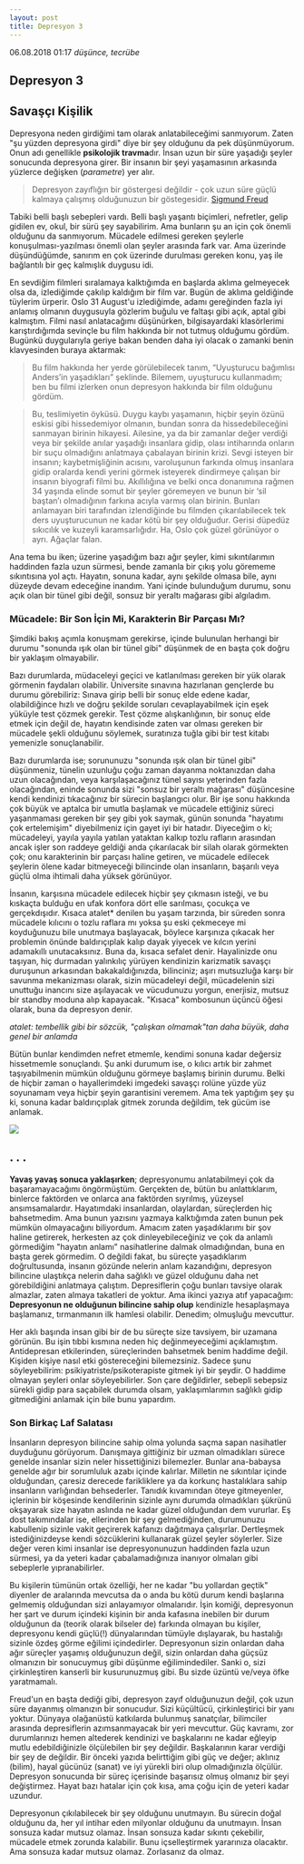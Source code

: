 ```yaml
---
layout: post
title: Depresyon 3
---
```


06.08.2018 01:17 *düşünce, tecrübe*

## Depresyon 3 
## Savaşçı Kişilik 

Depresyona neden girdiğimi tam olarak anlatabileceğimi sanmıyorum. Zaten "şu yüzden depresyona girdi" diye bir şey olduğunu da pek düşünmüyorum. Onun adı genellikle **psikolojik travma**dır. İnsan uzun bir süre yaşadığı şeyler sonucunda depresyona girer. Bir insanın bir şeyi yaşamasının arkasında yüzlerce değişken (*parametre*) yer alır. 

> Depresyon zayıflığın bir göstergesi değildir - çok uzun süre güçlü kalmaya çalışmış olduğunuzun bir göstegesidir. 
> [Sigmund Freud](http://statusmind.com/images/2015/01/Smart-Quotes-54524-statusmind.com.jpg)

Tabiki belli başlı sebepleri vardı. Belli başlı yaşantı biçimleri, nefretler, gelip gidilen ev, okul, bir sürü şey sayabilirim. Ama bunların şu an için çok önemli olduğunu da sanmıyorum. Mücadele edilmesi gereken şeylerle konuşulması-yazılması önemli olan şeyler arasında fark var. Ama üzerinde düşündüğümde, sanırım en çok üzerinde durulması gereken konu, yaş ile bağlantılı bir geç kalmışlık duygusu idi. 

En sevdiğim filmleri sıralamaya kalktığımda en başlarda aklıma gelmeyecek olsa da, izlediğimde çakılıp kaldığım bir film var. Bugün de aklıma geldiğinde tüylerim ürperir. Oslo 31 August'u izlediğimde, adamı gereğinden fazla iyi anlamış olmanın duygusuyla gözlerim buğulu ve faltaşı gibi açık, aptal gibi kalmıştım. Filmi nasıl anlatacağımı düşünürken, bilgisayardaki klasörlerimi karıştırdığımda sevinçle bu film hakkında bir not tutmuş olduğumu gördüm. Bugünkü duygularıyla geriye bakan benden daha iyi olacak o zamanki benin klavyesinden buraya aktarmak: 

>Bu film hakkında her yerde görülebilecek tanım, “Uyuşturucu bağımlısı Anders’in yaşadıkları” şeklinde. Bilemem, uyuşturucu kullanmadım; ben bu filmi izlerken onun depresyon hakkında bir film olduğunu gördüm. 

>Bu, teslimiyetin öyküsü. Duygu kaybı yaşamanın, hiçbir şeyin özünü eskisi gibi hissedemiyor olmanın, bundan sonra da hissedebileceğini sanmayan birinin hikayesi. Ailesine, ya da bir zamanlar değer verdiği veya bir şekilde anılar yaşadığı insanlara gidip, olası intiharında onların bir suçu olmadığını anlatmaya çabalayan birinin krizi. Sevgi isteyen bir insanın; kaybetmişliğinin acısını, varoluşunun farkında olmuş insanlara gidip oralarda kendi yerini görmek isteyerek dindirmeye çalışan bir insanın biyografi filmi bu. Akıllılığına ve belki onca donanımına rağmen 34 yaşında elinde somut bir şeyler göremeyen ve bunun bir ‘sil baştan’ı olmadığının farkına acıyla varmış olan birinin. Bunları anlamayan biri tarafından izlendiğinde bu filmden çıkarılabilecek tek ders uyuşturucunun ne kadar kötü bir şey olduğudur. Gerisi düpedüz sıkıcılık ve kuzeyli karamsarlığıdır. Ha, Oslo çok güzel görünüyor o ayrı. Ağaçlar falan. 

Ana tema bu iken; üzerine yaşadığım bazı ağır şeyler, kimi sıkıntılarımın haddinden fazla uzun sürmesi, bende zamanla bir çıkış yolu görememe sıkıntısına yol açtı. Hayatın, sonuna kadar, aynı şekilde olmasa bile, aynı düzeyde devam edeceğine inandım. Yani içinde bulunduğum durumu, sonu açık olan bir tünel gibi değil, sonsuz bir yeraltı mağarası gibi algıladım.

### Mücadele: Bir Son İçin Mi, Karakterin Bir Parçası Mı?

Şimdiki bakış açımla konuşmam gerekirse, içinde bulunulan herhangi bir durumu "sonunda ışık olan bir tünel gibi" düşünmek de en başta çok doğru bir yaklaşım olmayabilir. 

Bazı durumlarda, müdaceleyi geçici ve katlanılması gereken bir yük olarak görmenin faydaları olabilir. Üniversite sınavına hazırlanan gençlerde bu durumu görebiliriz: Sınava girip belli bir sonuç elde edene kadar, olabildiğince hızlı ve doğru şekilde soruları cevaplayabilmek için eşek yüküyle test çözmek gerekir. Test çözme alışkanlığının, bir sonuç elde etmek için değil de, hayatın kendisinde zaten var olması gereken bir mücadele şekli olduğunu söylemek, suratınıza tuğla gibi bir test kitabı yemenizle sonuçlanabilir.

Bazı durumlarda ise; sorununuzu "sonunda ışık olan bir tünel gibi" düşünmeniz, tünelin uzunluğu çoğu zaman dayanma noktanızdan daha uzun olacağından, veya karşılaşacağınız tünel sayısı yeterinden fazla olacağından, eninde sonunda sizi "sonsuz bir yeraltı mağarası" düşüncesine kendi kendinizi tıkacağınız bir sürecin başlangıcı olur. Bir işe sonu hakkında çok büyük ve aptalca bir umutla başlamak ve mücadele ettiğiniz süreci yaşanmaması gereken bir şey gibi yok saymak, günün sonunda "hayatımı çok ertelemişim" diyebilmeniz için gayet iyi bir hatadır. Diyeceğim o ki; mücadeleyi, yayıla yayıla yatılan yataktan kalkıp tozlu rafların arasından ancak işler son raddeye geldiği anda çıkarılacak bir silah olarak görmekten çok; onu karakterinin bir parçası haline getiren, ve mücadele edilecek şeylerin ölene kadar bitmeyeceği bilincinde olan insanların, başarılı veya güçlü olma ihtimali daha yüksek görünüyor. 

İnsanın, karşısına mücadele edilecek hiçbir şey çıkmasın isteği, ve bu kıskaçta bulduğu en ufak konfora dört elle sarılması, çocukça ve gerçekdışıdır. Kısaca atalet* denilen bu yaşam tarzında, bir süreden sonra mücadele kılıcını o tozlu raflara mı yoksa şu eski çekmeceye mi koyduğunuzu bile unutmaya başlayacak, böylece karşınıza çıkacak her problemin önünde baldırıçıplak kalıp dayak yiyecek ve kılcın yerini adamakıllı unutacaksınız. Buna da, kısaca sefalet denir. Hayalinizde onu taşıyan, hiç durmadan yalınkılıç yürüyen kendinizin karizmatik savaşçı duruşunun arkasından bakakaldığınızda, bilinciniz; aşırı mutsuzluğa karşı bir savunma mekanizması olarak, sizin mücadeleyi değil, mücadelenin sizi unuttuğu inancını size aşılayacak ve vücudunuzu yorgun, enerjisiz, mutsuz bir standby moduna alıp kapayacak. "Kısaca" kombosunun üçüncü öğesi olarak, buna da depresyon denir.

*atalet: tembellik gibi bir sözcük, "çalışkan olmamak"tan daha büyük, daha genel bir anlamda*

Bütün bunlar kendimden nefret etmemle, kendimi sonuna kadar değersiz hissetmemle sonuçlandı. Şu anki durumum ise, o kılıcı artık bir zahmet taşıyabilmenin mümkün olduğunu görmeye başlamış birinin durumu. Belki de hiçbir zaman o hayallerimdeki imgedeki savaşçı rolüne yüzde yüz soyunamam veya hiçbir şeyin garantisini veremem. Ama tek yaptığım şey şu ki, sonuna kadar baldırıçıplak gitmek zorunda değildim, tek gücüm ise anlamak.

![](https://cdn-images-1.medium.com/max/1280/1*_nJxs4ua47BzQJGrByoLhQ.jpeg)

## . . .

**Yavaş yavaş sonuca yaklaşırken**; depresyonumu anlatabilmeyi çok da başaramayacağımı öngörmüştüm. Gerçekten de, bütün bu anlattıklarım, binlerce faktörden ve onlarca ana faktörden sıyrılmış, yüzeysel ansımsamalardır. Hayatımdaki insanlardan, olaylardan, süreçlerden hiç bahsetmedim. Ama bunun yazısını yazmaya kalktığımda zaten bunun pek mümkün olmayacağını biliyordum. Amacım zaten yaşadıklarımı bir şov haline getirerek, herkesten az çok dinleyebileceğiniz ve çok da anlamlı görmediğim "hayatın anlamı" nasihatlerine dalmak olmadığından, buna en başta gerek görmedim. O değildi fakat, bu süreçte yaşadıklarım doğrultusunda, insanın gözünde nelerin anlam kazandığını, depresyon bilincine ulaştıkça nelerin daha sağlıklı ve güzel olduğunu daha net görebildiğini anlatmaya çalıştım. Depresiflerin çoğu bunları tavsiye olarak almazlar, zaten almaya takatleri de yoktur. Ama ikinci yazıya atıf yapacağım: **Depresyonun ne olduğunun bilincine sahip olup** kendinizle hesaplaşmaya başlamanız, tırmanmanın ilk hamlesi olabilir. Denedim; olmuşluğu mevcuttur. 

Her aklı başında insan gibi bir de bu süreçte size tavsiyem, bir uzamana görünün. Bu işin tıbbi kısmına neden hiç değinmeyeceğimi açıklamıştım. Antidepresan etkilerinden, süreçlerinden bahsetmek benim haddime değil. Kişiden kişiye nasıl etki göstereceğini bilemezsiniz. Sadece şunu söyleyebilirim: psikiyatriste/psikoterapiste gitmek iyi bir şeydir. O haddime olmayan şeyleri onlar söyleyebilirler. Son çare değildirler, sebepli sebepsiz sürekli gidip para saçabilek durumda olsam, yaklaşımlarımın sağlıklı gidip gitmediğini anlamak için bile bunu yapardım.

### Son Birkaç Laf Salatası

İnsanların depresyon bilincine sahip olma yolunda saçma sapan nasihatler duyduğunu görüyorum. Danışmaya gittiğiniz bir uzman olmadıkları sürece genelde insanlar sizin neler hissettiğinizi bilemezler. Bunlar ana-babaysa genelde ağır bir sorumluluk azabı içinde kalırlar. Milletin ne sıkıntılar içinde olduğundan, çaresiz derecede farikliklere ya da korkunç hastalıklara sahip insanların varlığından behsederler. Tanıdık kıvamından öteye gitmeyenler, içlerinin bir köşesinde kendilerinin sizinle aynı durumda olmadıkları şükrünü okşayarak size hayatın aslında ne kadar güzel olduğundan dem vururlar. Eş dost takımındalar ise, ellerinden bir şey gelmediğinden, durumunuzu kabullenip sizinle vakit geçirerek kafanızı dağıtmaya çalışırlar. Dertleşmek istediğinizdeyse kendi sözcüklerini kullanarak güzel şeyler söylerler. Size değer veren kimi insanlar ise depresyonunuzun haddinden fazla uzun sürmesi, ya da yeteri kadar çabalamadığınıza inanıyor olmaları gibi sebeplerle yıpranabilirler. 

Bu kişilerin tümünün ortak özelliği, her ne kadar "bu yollardan geçtik" diyenler de aralarında mevcutsa da o anda bu kötü durum kendi başlarına gelmemiş olduğundan sizi anlayamıyor olmalarıdır. İşin komiği, depresyonun her şart ve durum içindeki kişinin bir anda kafasına inebilen bir durum olduğunun da (teorik olarak bilseler de) farkında olmayan bu kişiler, depresyonu kendi güçlü(!) dünyalarından tümüyle dışlayarak, bu hastalığı sizinle özdeş görme eğilimi içindedirler. Depresyonun sizin onlardan daha ağır süreçler yaşamış olduğunuzun değil, sizin onlardan daha güçsüz olmanızın bir sonucuymuş gibi düşünme eğilimindediler. Sanki o, sizi çirkinleştiren kanserli bir kusurunuzmuş gibi. Bu sizde üzüntü ve/veya öfke yaratmamalı. 

Freud'un en başta dediği gibi, depresyon zayıf olduğunuzun değil, çok uzun süre dayanmış olmanızın bir sonucudur. Sizi küçültücü, çirkinleştirici bir yanı yoktur. Dünyaya olağanüstü katkılarda bulunmuş sanatçılar, bilimciler arasında depresiflerin azımsanmayacak bir yeri mevcuttur. Güç kavramı, zor durumlarınızı hemen altederek kendinizi ve başkalarını ne kadar eğleyip mutlu edebildiğinizle ölçülebilen bir şey değildir. Başkalarının karar verdiği bir şey de değildir. Bir önceki yazıda belirttiğim gibi güç ve değer; aklınız (bilim), hayal gücünüz (sanat) ve iyi yürekli biri olup olmadığınızla ölçülür. Depresyon sonucunda bir süreç içerisinde başarısız olmuş olmanız bir şeyi değiştirmez. Hayat bazı hatalar için çok kısa, ama çoğu için de yeteri kadar uzundur. 

Depresyonun çıkılabilecek bir şey olduğunu unutmayın. Bu sürecin doğal olduğunu da, her yıl intihar eden milyonlar olduğunu da unutmayın. İnsan sonsuza kadar mutsuz olamaz. İnsan sonsuza kadar sıkıntı çekebilir, mücadele etmek zorunda kalabilir. Bunu içselleştirmek yararınıza olacaktır. Ama sonsuza kadar mutsuz olamaz. Zorlasanız da olmaz.